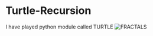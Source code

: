 # Turtle-Recursion
I have played python module called TURTLE
![FRACTALS](https://user-images.githubusercontent.com/47132583/158957140-f5b40fb9-8673-4ecd-98b2-eb6d1a4095d7.png)
